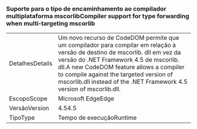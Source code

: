 ### <a name="compiler-support-for-type-forwarding-when-multi-targeting-mscorlib"></a><span data-ttu-id="02009-101">Suporte para o tipo de encaminhamento ao compilador multiplataforma mscorlib</span><span class="sxs-lookup"><span data-stu-id="02009-101">Compiler support for type forwarding when multi-targeting mscorlib</span></span>

|   |   |
|---|---|
|<span data-ttu-id="02009-102">Detalhes</span><span class="sxs-lookup"><span data-stu-id="02009-102">Details</span></span>|<span data-ttu-id="02009-103">Um novo recurso de CodeDOM permite que um compilador para compilar em relação à versão de destino de mscorlib. dll em vez da versão do .NET Framework 4.5 de mscorlib. dll.</span><span class="sxs-lookup"><span data-stu-id="02009-103">A new CodeDOM feature allows a compiler to compile against the targeted version of mscorlib.dll instead of the .NET Framework 4.5 version of mscorlib.dll.</span></span>|
|<span data-ttu-id="02009-104">Escopo</span><span class="sxs-lookup"><span data-stu-id="02009-104">Scope</span></span>|<span data-ttu-id="02009-105">Microsoft Edge</span><span class="sxs-lookup"><span data-stu-id="02009-105">Edge</span></span>|
|<span data-ttu-id="02009-106">Versão</span><span class="sxs-lookup"><span data-stu-id="02009-106">Version</span></span>|<span data-ttu-id="02009-107">4.5</span><span class="sxs-lookup"><span data-stu-id="02009-107">4.5</span></span>|
|<span data-ttu-id="02009-108">Tipo</span><span class="sxs-lookup"><span data-stu-id="02009-108">Type</span></span>|<span data-ttu-id="02009-109">Tempo de execução</span><span class="sxs-lookup"><span data-stu-id="02009-109">Runtime</span></span>|

